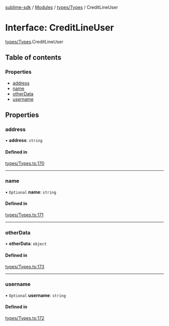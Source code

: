 [sublime-sdk](../README.md) / [Modules](../modules.md) / [types/Types](../modules/types_Types.md) / CreditLineUser

# Interface: CreditLineUser

[types/Types](../modules/types_Types.md).CreditLineUser

## Table of contents

### Properties

- [address](types_Types.CreditLineUser.md#address)
- [name](types_Types.CreditLineUser.md#name)
- [otherData](types_Types.CreditLineUser.md#otherdata)
- [username](types_Types.CreditLineUser.md#username)

## Properties

### address

• **address**: `string`

#### Defined in

[types/Types.ts:170](https://github.com/sublime-finance/sublime-sdk/blob/7f1ca5d/src/types/Types.ts#L170)

___

### name

• `Optional` **name**: `string`

#### Defined in

[types/Types.ts:171](https://github.com/sublime-finance/sublime-sdk/blob/7f1ca5d/src/types/Types.ts#L171)

___

### otherData

• **otherData**: `object`

#### Defined in

[types/Types.ts:173](https://github.com/sublime-finance/sublime-sdk/blob/7f1ca5d/src/types/Types.ts#L173)

___

### username

• `Optional` **username**: `string`

#### Defined in

[types/Types.ts:172](https://github.com/sublime-finance/sublime-sdk/blob/7f1ca5d/src/types/Types.ts#L172)
